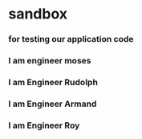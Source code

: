 # sandbox

### for testing our application code

### I am engineer moses

### I am Engineer Rudolph

### I am Engineer Armand

### I am Engineer Roy
